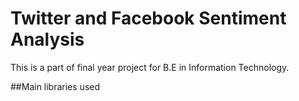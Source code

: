 # Twitter and Facebook Sentiment Analysis


This is a part of final year project for B.E in Information Technology. 

##Main libraries used


